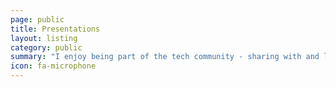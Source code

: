 ```yaml
---
page: public
title: Presentations
layout: listing
category: public
summary: "I enjoy being part of the tech community - sharing with and learning from others. I talk on topics related to Web Development and Machine Learning. If you have a speaking opportunity for me, please <a href='https://www.linkedin.com/in/akshatamohanty/' style='text-decoration: underline' target='_blank'>get in touch here</a>."
icon: fa-microphone
---
```

